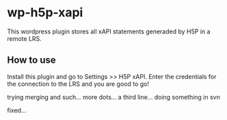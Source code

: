 wp-h5p-xapi
===========

This wordpress plugin stores all xAPI statements generaded by H5P in a remote LRS.

How to use
----------

Install this plugin and go to Settings >> H5P xAPI. Enter the credentials for the connection to the LRS and you are good to go!


trying merging and such...
more dots...
a third line...
doing something in svn

fixed...
